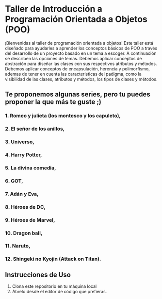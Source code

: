 # Taller de Introducción a Programación Orientada a Objetos (POO)

¡Bienvenidas al taller de programación orientada a objetos! Este taller está diseñado para ayudarles a aprender los conceptos básicos de POO a través del desarrollo de un proyecto basado en un tema a escoger. A continuación se describen las opciones de temas.
Debemos aplicar conceptos de abstración para diseñar las clases con sus respectivos atributos y métodos. Debemos aplicar conceptos de encapsulación, herencia y polimorfismo, ademas de tener en cuenta las caracteristicas del padigma, como la visibilidad de las clases, atributos y métodos, los tipos de clases y métodos.

## Te proponemos algunas series, pero tu puedes proponer la que más te guste ;)

### 1. Romeo y julieta (los montesco y los capuleto),
### 2. El señor de los anillos,
### 3. Universo,
### 4. Harry Potter,
### 5. La divina comedia,
### 6. GOT,
### 7. Adán y Eva,
### 8. Héroes de DC,
### 9. Héroes de Marvel,
### 10. Dragon ball,
### 11. Naruto,
### 12. Shingeki no Kyojin (Attack on Titan).

## Instrucciones de Uso
1. Clona este repositorio en tu máquina local
2. Ábrelo desde el editor de código que prefieras.
